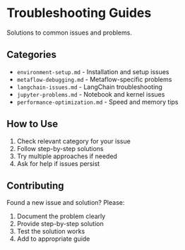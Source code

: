 # Troubleshooting Guides

Solutions to common issues and problems.

## Categories
- `environment-setup.md` - Installation and setup issues
- `metaflow-debugging.md` - Metaflow-specific problems
- `langchain-issues.md` - LangChain troubleshooting
- `jupyter-problems.md` - Notebook and kernel issues
- `performance-optimization.md` - Speed and memory tips

## How to Use
1. Check relevant category for your issue
2. Follow step-by-step solutions
3. Try multiple approaches if needed
4. Ask for help if issues persist

## Contributing
Found a new issue and solution? Please:
1. Document the problem clearly
2. Provide step-by-step solution
3. Test the solution works
4. Add to appropriate guide

